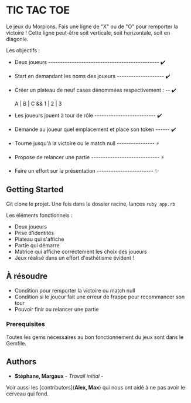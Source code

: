 # TIC TAC TOE

Le jeux du Morpions.
Fais une ligne de "X" ou de "O" pour remporter la victoire !
Cette ligne peut-être soit verticale, soit horizontale, soit en diagonle.

Les objectifs :

 - Deux joueurs ----------------------------------------------- ✔️                                                       
 - Start en demandant les noms des joueurs -------------------- ✔️
 - Créer un plateau de neuf cases dénommées respectivement : -- ✔️
      
      A | B | C  &&  1 | 2 | 3
 - Les joueurs jouent à tour de rôle -------------------------- ✔️
 - Demande au joueur quel emplacement et place son token ------ ✔️
 - Tourne jusqu'à la victoire ou le match null ---------------- ⚡️
 - Propose de relancer une partie ----------------------------- ⚡️
 - Faire un effort sur la présentation ------------------------ ✨                    

## Getting Started

Git clone le projet.
Une fois dans le dossier racine, lances `ruby app.rb`

Les éléments fonctionnels :

  - Deux joueurs
  - Prise d'identités
  - Plateau qui s'affiche
  - Partie qui démarre
  - Matrice qui affiche correctement les choix des joueurs
  - Jeux réalisé dans un effort d'esthétisme évident !

## À résoudre
  - Condition pour remporter la victoire ou match null
  - Condition si le joueur fait une erreur de frappe pour recommancer son tour
  - Pouvoir finir ou relancer une partie



### Prerequisites

Toutes les gems nécessaires au bon fonctionnement du jeux sont dans le Gemfile.



## Authors

* **Stéphane, Margaux** - *Travail initial* -

Voir aussi les [contributors](**Alex, Max**) qui nous ont aidé à ne pas avoir le cerveau qui fond.
